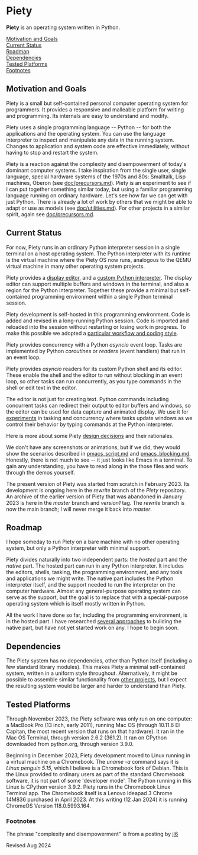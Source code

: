 
Piety
=====

**Piety** is an operating system written in Python.

[Motivation and Goals](#Motivation-and-Goals)  
[Current Status](#Current-Status)  
[Roadmap](#Roadmap)  
[Dependencies](#Dependencies)  
[Tested Platforms](#Tested-Platforms)  
[Footnotes](#Footnotes)

## Motivation and Goals ##

Piety is a small but self-contained personal computer operating system for
programmers.  It provides a responsive and malleable platform for writing
and programming.  Its internals are easy to understand and modify.
 
Piety uses a single programming language -- Python -- for both the
applications and the operating system. You can use the language interpreter
to inspect and manipulate any data in the running system.  Changes to
application and system code are effective immediately, without having to
stop and restart the system.

Piety is a reaction against the complexity and disempowerment of today's
dominant computer systems.  I take inspiration from the single user, single
language, special hardware systems of the 1970s and 80s: Smalltalk, Lisp
machines, Oberon (see [doc/precursors.md](doc/precursors.md)).     Piety is
an experiment to see if I can put together something similar today, but
using a familiar programming language running on ordinary hardware.  Let's
see how far we can get with just Python. There is already a lot of work by
others that we might be able to adapt or use as models (see
[doc/utilities.md](doc/utilities.md)). For other projects in a similar
spirit, again see [doc/precursors.md](doc/precursors.md).
  
## Current Status ##

For now, Piety runs in an ordinary Python interpreter session in a single
terminal on a host operating system.   The Python interpreter with its runtime
is the virtual machine where the Piety OS now runs, analogous to the QEMU
virtual machine in many other operating system projects.

Piety provides a [display editor](editors/README.md),  and a 
[custom Python interpreter](tasking/pyshell.py). The display editor can support 
multiple buffers and windows in the terminal, and also a region for the
Python interpreter. Together these provide a minimal but self-contained
programming environment within a single Python terminal session.

Piety development is self-hosted in this programming environment.  Code is
added and revised in a long-running Python session.  Code  is imported and
reloaded into the session without restarting or  losing work in progress.
To make this possible we adopted a
[particular workflow and coding style](editors/HOW.md).

Piety provides concurrency with a Python *asyncio* event loop.  Tasks 
are implemented by Python *coroutines* or *readers* (event handlers) that
run in an event loop.

Piety provides *asyncio* readers for its custom Python shell and its
editor.  These enable the shell and the editor to run without 
blocking in an event loop, so other tasks can run concurrently, as you 
type commands in the shell or edit text in the editor.  

The editor is not just for creating text. Python commands including
concurrent tasks can redirect their output to editor buffers and windows, so
the editor can be used for data capture and animated display.  We
use it for [experiments](piety) in tasking and concurrency
where tasks update windows as we control their behavior by typing  commands
at the Python interpreter.

Here is more about some Piety [design decisions](doc/rationale.md) and their
rationales.

We don't have any screenshots or animations, but if we did, they would show
the scenarios described in [pmacs_script.md](piety/pmacs_script.md) and 
[pmacs_blocking.md](piety/pmacs_blocking.md).  Honestly, there is not much
to see -- it just looks like Emacs in a terminal.  To gain any understanding,
you have to read along in the those files and work through the demos yourself.
   
The present version of Piety was started from scratch in February 2023.  Its
development is ongoing here in the *rewrite* branch of the *Piety* repository.
An archive of the earlier version of Piety that was abandoned in January 2023
is here in the  *master* branch and *version1* tag.  The *rewrite* branch
is now the main branch; I will  never merge it back into *master*.
     
## Roadmap ##

I hope someday to run Piety on a bare machine with no other
operating system, but only a Python interpreter with minimal support.

Piety divides naturally into two independent parts: the *hosted* part and
the *native* part.  The hosted part can run in any Python interpreter. It
includes the editors, shells, tasking, the  programming environment,
and any tools and applications we might write.  The native part includes the
Python interpreter itself, and the support needed to run the interpreter  on
the computer hardware.   Almost any general-purpose operating system can
serve as the support, but the goal is to replace that with a special-purpose
operating system which is itself mostly written in Python.

All the work I have done so far, including the programming environment, is
in the hosted part.  I have researched 
[several approaches](doc/baremachine.md) to building the native part, but
have not yet started work on any.   I hope to begin soon.
 
## Dependencies ##

The Piety system has no dependencies, other than Python itself
(including a few standard library modules).  This makes Piety a
minimal self-contained system, written in a uniform style throughout.
Alternatively, it might be possible to assemble similar functionality
from [other projects](doc/utilities.md), but I expect the resulting
system would be larger and harder to understand than Piety.

## Tested Platforms ##

Through November 2023, the Piety software was only
run on one computer: a MacBook Pro (13 inch, early 2011), running Mac OS
(through 10.11.6 El Capitan, the most recent version that runs on that
hardware). It ran in the Mac OS Terminal, through version 2.6.2 (361.2). It
ran on CPython downloaded from python.org, through version 3.9.0.

Beginning in December 2023, Piety development moved to Linux
running in a virtual machine on a Chromebook.  The *uname -a* command
says it is *Linux penguin 5.15*, which I believe is a Chromebook fork of
Debian. This is the Linux provided to ordinary users as part
of the standard Chromebook software, it is not part of some 'developer
mode'.   The Python running in this Linux is CPython version 3.9.2.
Piety runs in the Chromebook Linux Terminal app.
The Chromebook itself is a Lenovo Ideapad 3 Chrome  14M836
purchased in April 2023.  At this writing (12 Jan 2024) it is running
ChromeOS Version 118.0.5993.164.

### Footnotes ###

The phrase "complexity and disempowerment" is from a posting by
[jl6](https://news.ycombinator.com/item?id=24917101)

Revised Aug 2024

